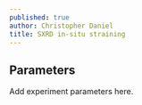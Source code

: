 ```yaml
---
published: true
author: Christopher Daniel
title: SXRD in-situ straining
---
```

## Parameters

Add experiment parameters here.